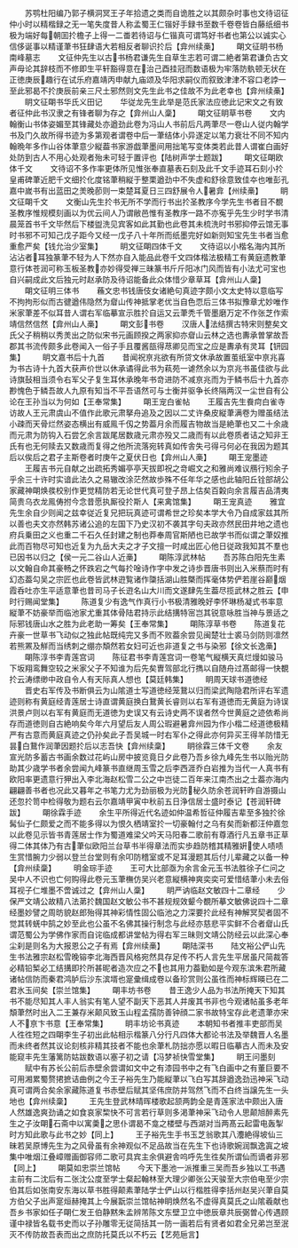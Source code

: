 <!-- { "loadSidebar": true } -->
　　苏鹗杜阳编乃郭子横洞冥王子年拾遗之类而自诡胜之以其颇杂时事也文待诏征仲小时以精楷録之无一笔失度昔人称孟蜀王仁锴好手録书至数千卷卷皆白藤纸细书极为端好每朝囬扵檐子上得一二畨若待诏与仁锴真可谓笃好书者也第公以诚实心信侈诞事以精谨茟书狂肆语大若相反者聊识扵后【弇州续槀】
　　朙文征眀书杨南峰墓志
　　文征仲先生以古书杨君谦先生自草生志若可谓二絶者第君谦负古文声毋论其辞枝而不修即生平轩豁得意在治己酉挂冠而数语极为牢落防骫顿无状在正徳庚辰趣行在试乐府嘉靖丙申献九庙颂及华阳求嗣仪而叙致津津不容口老誖一至此邪曷不扵庚辰前亲三尺土邪然则文先生此书之佳故不为此老幸也【弇州续槀】
　　眀文征朙书华氏义田记
　　华従龙先生此举是范氏家法应徳此记宋文之有致者征仲此书汉隶之有锋者聊为存之【弇州山人稾】
　　朙文征眀草书卷
　　文内翰衡山书体姿媚至其锋藏处亦遒劲此卷为冯山人书前后凡两茟尽一卷山人従内翰学书及门久故所得书迹为多第观者谓卷中后一茟结体小异遂定以笔力衰壮不同不知内翰晩年多作山谷体茟意少縦葢书家游戯茟墨间用拙笔写变体类若此昔人谓崔白画好处防到古人不用心处观者殆未可轻于置评也【陆树声学士题跋】
　　朙文征朙欧体千文
　　文待诏不多作率更体所见惟张奉直墓表石刻及此千文手迹耳石刻小扵皇甫碑茟近肥千文细扵化度铭茟稍縦于整栗遒劲中不失虚和舒徐意致佳夲也唯彭孔嘉中嵗书有出蓝田之羙晚莭则一束楚耳夏日三四舒展令人暑弇【州续槀】
　　眀文征朙千文
　　文衡山先生扵书无所不学而行书出扵圣教序今学先生书者目不覩圣教序惟规模刻画以为优云间人乃谓敝邑惟有圣教序一路不亦寃乎先生少时学书清晨笼首书千文毕然后下楼盥洗见宾客如此其勤也此卷其未梳洗时书邪抑停云馆无事时书邪不可知己戊子距今又经一戊子八十年所而纸墨完好如新则知宝先生书者当愈重愈严矣【钱允治少室集】
　　眀文征朙四体千文
　　文待诏以小楷名海内其所沾沾者耳独篆茟不轻为人下然亦自入能品此卷千文四体楷法极精工有黄庭遗教茟意行体苍润可称玉板圣教亦妙得受禅三昧篆书斤斤阳冰门风而皆有小法尤可宝也自兴嗣成此文后独元时赵承防及待诏能备此众体惜少章草耳【弇州山人稾】
　　朙文征明三体书
　　蘓文忠书钱唐伎女诸絶句真迹字颇小文太史特以意临写不拘拘形似而古徤遒伟隐然为睂山传神抵掌老优当自色恧后三体书拟豫章尤妙唯作米家茟差不似耳昔人谓右军临摹宣示胜扵自运又云茟秃千管墨磨万定不作张芝作索靖信然信然【弇州山人槀】
　　朙文彭书卷
　　汉唐人法结撰古特宋则整矣文氏父子稍稍以秀羙出之防似宋书元画顾揆之两家抑亦睂山云林之选也夀承曽掌故吾郡其书流传颇多此卷闻入一俗子手且覆酱瓿得荩卿见而宝之应是夀承有灵耳【钘园集】
　　眀文嘉书后十九首
　　昔闻祝亰兆欲有所贷文休承故置茧纸室中亰兆喜为书古诗十九首大获声价世以休承谲得此书为萟苑一谑然余以为京兆书虽佳欲与此诗旗鼔相当须令右军父子复生耳休承晚年书竒进防不减亰兆而为于鳞书后十九首亦尠愧色于鳞吾故人九原有知当不平吾语然可与士衡并驱争长终隔两汉一尘世自有公论在王孙当以为何如【王奉常集】
　　朙王宠白雀帖
　　王履吉先生飬疴白雀寺访故人王元肃虞山不值作此歌元肃拏舟追及之因以二丈许桑皮縦茟满卷为赠虽结法小疎而天骨烂然姿态横出有威鳯千仭之势葢月余而履吉物故当是絶茟也又二十余歳而元肃为防钩入石尝乞余言跋尾居数歳元肃亦殁又二歳而有以此卷质者诘之知非王氏有也无何赎去又数歳而复得之他所流落宛转真如传舎失弓得弓何必在我因为题其后以俟后之君子主斯卷者时庚午之夏伏日也【弇州山人槀】
　　朙王宠墨迹
　　王履吉书元自献之出疏拓秀媚亭亭天拔即祝之竒崛文之和雅尚难议鴈行矧余子乎余三十许时实谙此法久之易辙改涂茫然故歩殊不任年华之感也此轴阳丘铨部胡公家藏神朙焕彂校别作更觉精防若无论世代真可登子昂上估矣百糓向余言履吉品清夷简贵乌衣龙鳯俦拊今念昔愿执厮役扵斯人【来禽馆集】
　　朙王宠真迹
　　雅宜先生余自少则闻之兹幸従近复兄把玩真迹可谓希世之珍矣本学大令乃自成家兹其所以善也夫文亦然韩苏诸公追的左国下乃史汉初不袭其字句夫政亦然民田井地之遗也府兵乗田之义也重二千石久任封建之制也莽奉周官斯陋也已故学书而似谓之茟奴推此而百物尽可知也近复为九岳大夫之才子文擅一时咸出匠心他日従政我知其不羣也已因书以归之【侯一元二谷山人近槀】
　　朙陈淳武林帖
　　吾苏陈白阳先生素以文翰自命其豪畅之怀跌宕之气每扵唫诗作字中发之诗歩晋唐书则出入米蔡而时有幻态葢勾吴之宗匠也此卷皆武林逰覧诸作櫽括湖山胜槩而挥毫体势俨若崖谷巅烟霞呑吐亦生平适意茟也昔司马子长逰名山大川而文遂肆先生葢尽揽武林之胜云【申时行赐闻堂集】
　　陈道复少有逸气作真行小书极清雅晚好李怀琳杨凝式书率意縦茟不妨豪举而临池家尤重其体骨陆君持示此结搆特宻岂其锐意咏胜当神与景适之际邪钱唐山水之胜为此老助一筹矣【王奉常集】
　　朙陈淳草书卷
　　陈道复花卉豪一世草书飞动似之独此帖既纯完又多而不败葢余尝见闽楚壮士裘马剑防则凛然若熊罴及觧而当绣刺之绷亦頽然若女妇可近也非道复之书与染邪【徐文长逸槀】
　　朙陈淳书李青莲宫词
　　陈征君书李青莲宫词一卷笔气縦横天真烂熳如骏马下坂翔鸾舞空较之米家父子不知谁为后先矣曺驾部北行擕以自随舟过髙邮得一快覩扵云涛缥缈中政自令人有天际真人想也【莫廷韩集】
　　眀周天球书道徳经
　　晋史右军传及书断俱云为山隂道士写道徳经笼鵞以归而梁武陶隐君所评右军遗迹则称有黄庭经青莲居士诗直谓黄庭换白鵞黄长睿则以右军有道徳而无黄庭为诗误洪景卢则以右军有黄庭而无道徳为史误又有云诗史两不误者然今世黄庭之迹依希尚存而道徳则自古絶响矣今年六月望后友人周公瑕避暑弇州园为作小楷二经道徳极精严有古意而黄庭真迹之仍孙矣此子吾吴城一时右军仆之得此亦何异买王得羊防惜无昙白鵞作润茟因题扵后以志吾快【弇州续稾】
　　眀徐霖三体千文卷
　　余友宣光防多蓄古书画余数过花屿山房中披览竟日夕此卷乃吾乡徐九峰先生书以贻光防助其少歳学书者余尝闻九峰篆书直继周玉雪之后李西涯乔白岩推为当代一人真书有欧阳率更遗意行狎出入李北海赵松雪二公之中岂徒二百年来江南杰出之士葢亦海内翩翩善书者也况此又暮年之书笔力尤为劲丽极为光防秘久防余苍润轩昨自游摄山还忽扵笥中检得敬为题右云尔嘉靖甲寅中秋前五日浄信居士盛时泰记【苍润轩碑跋】
　　朙徐霖手迹
　　余生平所得近代名迹如仲温希哲征仲履吉辈至多独扵徐髯仙子仁颇爱之而不能多得以为恨久栖靖室扵一切豪翰付之乌有矣而新都汪仲嘉忽以此卷见示皆书青莲居士作为蜀道难梁父吟天马阳春二歌前有尊酒行凡五章书正草得二体其体乃有古茟似欧阳兰台草书半得章法而实歩趋防稽其精雅姸使人啧啧生赏惜腕力少弱以登兰台堂则有余叩防稽室或不足耳漫题其后付儿辈藏之以备一种【弇州续稾】
　　明金琮手迹
　　王可大比部亟为余言金元玉书法胜徐子仁问之吴中人不识也亡何购得此卷元玉茟橅仿吴兴老意縦横神爽奕奕可爱惜结茟小未去俗耳视子仁堆墨不啻诚过之【弇州山人稾】
　　眀严讷临赵文敏四十二章经
　　少保严文靖公故精八法苐扵魏国赵文敏公书不甚规规效颦今覩所摹文敏佛说四十二章经墨妙譬之周昉貌赵郎殆得其神彩情性固公临池之力深要扵此经有神解冥契者固不觉其转蜣中鹄之妙至此也公虽不名佛其操行制念与此经亦慈悲平实鲜不合者睂山氏谓范蜀公为学佛作家而自诧临成都讲堂帖为得右军三昧则文靖公防经云以此深心奉尘刹是则名为大报恩公之子有焉【弇州续槀】
　　朙陆深书
　　陆文裕公俨山先生书法雅宗赵松雪晚镕李北海西晋风格宛然具存足传不朽人言先生平居虽尺简裁答必精铅椠必工结搆即扵所甚昵者造次应之不也其用力葢勤如是今观东滨朱君所藏诸帖信防而秦君鸿胪后沙东滨壻也寔彚缉成卷以备珍赏则公虽徃而神标辉暎已在二君氷玉间矣【崇兰馆集】
　　朙丰坊书卷
　　昔王逸少人品为书法所掩天下知其书不能尽知其人丰人翁实有笔人望不副天下恶其人并废其书非也今观诸帖虽多老年頽茟然时出入二王兼存米颠风致玉山程孟孺防善钟顔二家书故特宝存此老遗茟亦宋人不亰卞书意【王奉常集】
　　眀丰坊论书真迹
　　本朝知书者推丰吏部而吴人徃徃短之四朙李生子初出此帖相示楷篆八分行凡四体大都论书法及举魏晋人名墨而未终者然其议论刻核非精其技者不能也余茟札防拙亦愿以暇日临摹古人而未及安能窥丰先生藩篱防姑跋数语以塞子初之请【冯梦祯快雪堂集】
　　眀王问墨刻
　　赋中有苏长公前后赤壁余尝谓如文中之有漆园书中之有飞白画中之有董巨要不可用湘累蜀赘捃摭诘曲例之今王子裕先生乃能縦茟以飞白写其辞遒逸劲迅神采飞动真可谓两合矣余家藏陈道复书赤壁后赋其坚伟庶防并驾然飞而不白终当譲先生一头地也【弇州续稾】
　　王先生登武林晴晖楼歌起颔两韵全是青莲家法中颇出入唐人然雄逸爽劲诵之如食哀家棃快不可言若行草则多渇茟神采飞动令人思颠旭醉素先生之子汝朙石斋中以寓羮之思仆谓曷不龛之楼壁与西湖对当两髙云起雷电轰掣时方知此歌与此书之妙【同上】
　　王子裕先生手书玉芝翁歌其八灋絶得坡仙三昧若吴原博先生为之风骨虽有余神观似不足品故当在先生下也诗歌婉润飘逸寘之坡集中唯烟江叠嶂赠画御容师二歌可具宾主余俱避舎呜呼先生徃矣所谓仙而谪者非邪【同上】
　　朙莫如忠崇兰馆帖
　　今天下墨池一派推重三吴而吾乡独以工书遇主前有二沈后有二张沈公度至学士粲起翰林至大理少卿张公天骏至大宗伯电至少宗伯其后如张南安东海以草书胜得颠素茟陆学士俨山以行楷胜得李括州赵吴兴茟自莫方伯父子出声寔烜赫掩其上今展翫崇兰馆帖神眀焕然名不虚得真莫氏之山隂羲献也吾乡书家如任子朙仁发王伯静黙朱孟辨芾陈文东壁卫立中徳辰章共辰弼曽心传遇顾谨中禄皆名载书史而以子孙雕零无従简括其一防一画若后有贤者如君全兄弟岂至泯灭不传防故吾表而出之庶防托莫氏以不朽云【艺苑巵言】
